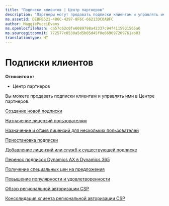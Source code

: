 ```yaml
---
title: "Подписки клиентов | Центр партнеров"
description: "Партнеры могут продавать подписки клиентам и управлять ими в Центре партнеров."
ms.assetid: DEBFB521-486C-4297-8F6C-66213DC0ABFC
author: MaggiePucciEvans
ms.openlocfilehash: ca57c62c0fe6089798a42337c94f4115931565a6
ms.sourcegitcommit: 772577c0538a5d5b05d45f0e669697209761ab03
translationtype: HT
---
```

# <a name="customer-subscriptions"></a>Подписки клиентов

**Относится к:**

-  Центр партнеров

Вы можете продавать подписки клиентам и управлять ими в Центре партнеров. 

[Создание новой подписки](create-a-new-subscription.md)

[Назначение лицензий пользователям](assign-licenses-to-users.md)

[Назначение и отзыв лицензий для нескольких пользователей](bulk-license-provisioning-for-multiple-users.md)

[Приостановка подписки](suspend-a-subscription.md)

[Добавление лицензий или служб к существующей подписке](add-licenses-or-services-to-an-existing-subscription.md)

[Перенос подписок Dynamics AX в Dynamics 365](manual-subscription-migration.md)

[Получение специальных цен на предложения](get-special-pricing-for-offers.md)

[Повышение популярности и удовлетворенности](increasing-adoption-and-satisfaction.md)

[Обзор региональной авторизации CSP](regional-authorization-overview.md)

[Консолидация клиента региональной авторизации CSP](csp-regional-authorization-tenant-consolidation.md)

 

 



